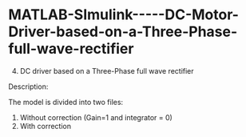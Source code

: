 # MATLAB-SImulink-----DC-Motor-Driver-based-on-a-Three-Phase-full-wave-rectifier

4. DC driver based on a Three-Phase full wave rectifier

Description:

The model is divided into two files:

1. Without correction (Gain=1 and integrator = 0)
2. With correction
